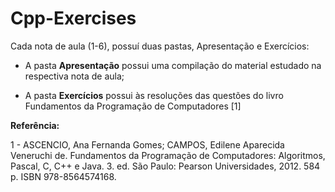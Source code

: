 # Cpp-Exercises
Cada nota de aula (1-6), possuí duas pastas, Apresentação e Exercícios:

- A pasta **Apresentação** possui uma compilação do material estudado na respectiva nota de aula;
  
- A pasta **Exercícios** possui às resoluções das questões do livro Fundamentos da Programação de Computadores [1]

**Referência:**

1 - ASCENCIO, Ana Fernanda Gomes; CAMPOS, Edilene Aparecida Veneruchi de. Fundamentos da Programação de Computadores: Algoritmos, Pascal, C, C++ e Java. 3. ed. São Paulo: Pearson Universidades, 2012. 584 p. ISBN 978-8564574168.
